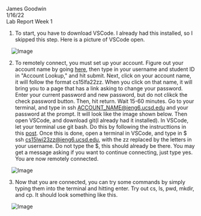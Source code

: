 James Goodwin <br> 
1/16/22 <br> 
Lab Report Week 1


1. To start, you have to download VSCode. I already had this installed, so I skipped this step. Here is a picture of VSCode open. 

&emsp;![Image](https://i.imgur.com/RV3rXxQ.png)

2. To remotely connect, you must set up your account. Figure out your account name by going [here](https://encrypted-tbn0.gstatic.com/images?q=tbn:ANd9GcSVKwPS8iJZvIqVveF8sfNB_yRn7o1MCEs2mxHpmow&s), then type in your username and student ID in "Account Lookup," and hit submit. Next, click on your account name, it will follow the format cs15lfa22zz. When you click on that name, it will bring you to a page that has a link asking to change your password. Enter your current password and new password, but do not clikck the check password button. Then, hit return. Wait 15-60 minutes. Go to your terminal, and type in ssh ACCOUNT_NAME@ieng6.ucsd.edu and your password at the prompt. It will look like the image shown below. Then open VSCode, and download git(I already had it installed). In VSCode, let your terminal use git bash. Do this by following the instructtions in this [post](https://stackoverflow.com/questions/42606837/how-do-i-use-bash-on-windows-from-the-visual-studio-code-integrated-terminal/50527994#50527994). Once this is done, open a terminal in VSCode, and type in $ ssh cs15lwi23zz@ieng6.ucsd.edu, with the zz replaced by the letters in your username. Do not type the $, this should already be there. You may get a message asking if you want to continue connecting, just type yes. You are now remotely connected. 

&emsp;![Image](https://i.imgur.com/RV3rXxQ.png)

3. Now that you are connected, you can try some commands by simply typing them into the terminal and hitting enter. Try out cs, ls, pwd, mkdir, and cp. It should look something like this.

&emsp;![Image](https://i.imgur.com/fWPZkeO.png)

